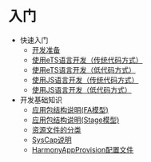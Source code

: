 # 入门

- 快速入门
  - [开发准备](start-overview.md)
  - [使用eTS语言开发（传统代码方式）](start-with-ets.md)
  - [使用eTS语言开发（低代码方式）](start-with-ets-low-code.md)
  - [使用JS语言开发（传统代码方式）](start-with-js.md)
  - [使用JS语言开发（低代码方式）](start-with-js-low-code.md)
- 开发基础知识
  - [应用包结构说明(FA模型)](package-structure.md)
  - [应用包结构说明(Stage模型)](module-structure.md)
  - [资源文件的分类](basic-resource-file-categories.md)
  - [SysCap说明](syscap.md)
  - [HarmonyAppProvision配置文件](app-provision-structure.md)

